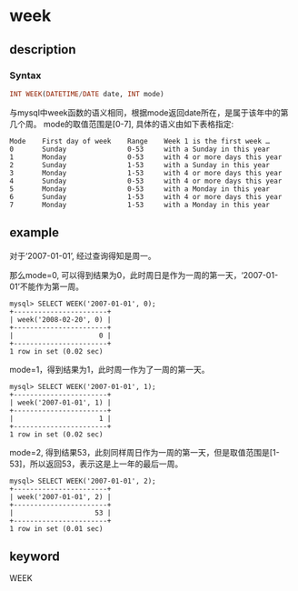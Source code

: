 # week

## description

### Syntax

```Haskell
INT WEEK(DATETIME/DATE date, INT mode)
```

与mysql中week函数的语义相同，根据mode返回date所在，是属于该年中的第几个周。
mode的取值范围是[0-7], 具体的语义由如下表格指定:

```Plain Text
Mode    First day of week    Range    Week 1 is the first week …
0       Sunday               0-53     with a Sunday in this year
1       Monday               0-53     with 4 or more days this year
2       Sunday               1-53     with a Sunday in this year
3       Monday               1-53     with 4 or more days this year
4       Sunday               0-53     with 4 or more days this year
5       Monday               0-53     with a Monday in this year
6       Sunday               1-53     with 4 or more days this year
7       Monday               1-53     with a Monday in this year
```

## example

对于‘2007-01-01’, 经过查询得知是周一。

那么mode=0, 可以得到结果为0，此时周日是作为一周的第一天，‘2007-01-01’不能作为第一周。

```Plain Text
mysql> SELECT WEEK('2007-01-01', 0);
+-----------------------+
| week('2008-02-20', 0) |
+-----------------------+
|                     0 |
+-----------------------+
1 row in set (0.02 sec)
```

mode=1，得到结果为1，此时周一作为了一周的第一天。

```Plain Text
mysql> SELECT WEEK('2007-01-01', 1);
+-----------------------+
| week('2007-01-01', 1) |
+-----------------------+
|                     1 |
+-----------------------+
1 row in set (0.02 sec)
```

mode=2, 得到结果53，此刻同样周日作为一周的第一天，但是取值范围是[1-53]，所以返回53，表示这是上一年的最后一周。

```Plain Text
mysql> SELECT WEEK('2007-01-01', 2);
+-----------------------+
| week('2007-01-01', 2) |
+-----------------------+
|                    53 |
+-----------------------+
1 row in set (0.01 sec)
```

## keyword

WEEK
